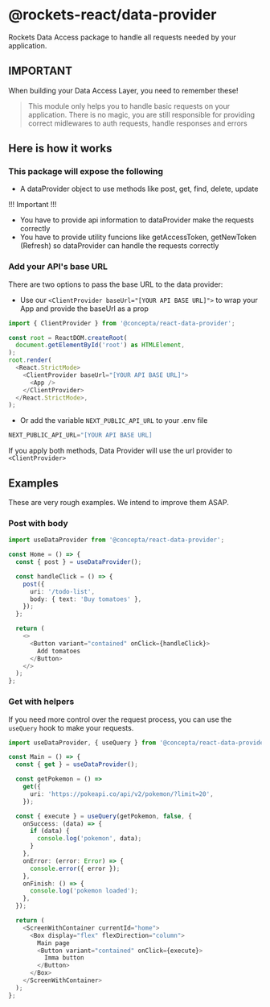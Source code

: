 # @rockets-react/data-provider

Rockets Data Access package to handle all requests needed by your application.

## IMPORTANT

When building your Data Access Layer, you need to remember these!

> This module only helps you to handle basic requests on your application. There is no magic, you are still responsible for
> providing correct midlewares to auth requests, handle responses and errors

## Here is how it works

### This package will expose the following

- A dataProvider object to use methods like post, get, find, delete, update

!!! Important !!!

- You have to provide api information to dataProvider make the requests correctly
- You have to provide utility funcions like getAccessToken, getNewToken (Refresh) so dataProvider can handle the requests correctly

### Add your API's base URL

There are two options to pass the base URL to the data provider:

- Use our `<ClientProvider baseUrl="[YOUR API BASE URL]">` to wrap your App and provide the baseUrl as a prop

```typescript
import { ClientProvider } from '@concepta/react-data-provider';

const root = ReactDOM.createRoot(
  document.getElementById('root') as HTMLElement,
);
root.render(
  <React.StrictMode>
    <ClientProvider baseUrl="[YOUR API BASE URL]">
      <App />
    </ClientProvider>
  </React.StrictMode>,
);
```

- Or add the variable `NEXT_PUBLIC_API_URL` to your .env file

```typescript
NEXT_PUBLIC_API_URL="[YOUR API BASE URL]
```

If you apply both methods, Data Provider will use the url provider to `<ClientProvider>`

## Examples

These are very rough examples. We intend to improve them ASAP.

### Post with body

```typescript
import useDataProvider from '@concepta/react-data-provider';

const Home = () => {
  const { post } = useDataProvider();

  const handleClick = () => {
    post({
      uri: '/todo-list',
      body: { text: 'Buy tomatoes' },
    });
  };

  return (
    <>
      <Button variant="contained" onClick={handleClick}>
        Add tomatoes
      </Button>
    </>
  );
};
```

### Get with helpers

If you need more control over the request process, you can use the `useQuery` hook to make your requests.

```typescript
import useDataProvider, { useQuery } from '@concepta/react-data-provider';

const Main = () => {
  const { get } = useDataProvider();

  const getPokemon = () =>
    get({
      uri: 'https://pokeapi.co/api/v2/pokemon/?limit=20',
    });

  const { execute } = useQuery(getPokemon, false, {
    onSuccess: (data) => {
      if (data) {
        console.log('pokemon', data);
      }
    },
    onError: (error: Error) => {
      console.error({ error });
    },
    onFinish: () => {
      console.log('pokemon loaded');
    },
  });

  return (
    <ScreenWithContainer currentId="home">
      <Box display="flex" flexDirection="column">
        Main page
        <Button variant="contained" onClick={execute}>
          Imma button
        </Button>
      </Box>
    </ScreenWithContainer>
  );
};
```
